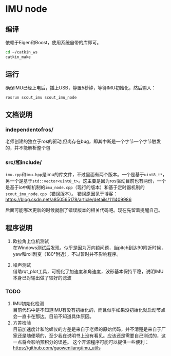 # IMU node
## 编译
依赖于Eigen和Boost，使用系统自带的库即可。
```bash
cd ~/catkin_ws
catkin_make
```
## 运行
确保IMU已经上电后，插上USB，静置5秒钟，等待IMU初始化，然后输入：
```bash
rosrun scout_imu scout_imu_node
```

## 文档说明
### independentofros/ 

老师创建的独立于ros的驱动,但尚存在bug，即其中断是一个字节一个字节触发的，并不能解析整个包
### src/和include/
`imu.cpp`和`imu.hpp`是imu的库文件，不过里面有两个版本。一个是基于`uint8_t*`，另一个是基于`std::vector<uint8_t>`。这主要是因为ros驱动目前也有两份，一个是基于io中断机制的`imu_node.cpp`（现行的版本）和基于定时器机制的`scout_imu_node.cpp`（错误版本）。
错误原因见于博客：https://blog.csdn.net/a850565178/article/details/111409986

后面可能哪次更新的时候就删了错误版本的相关代码吧。现在先留着提醒自己。

## 程序说明
1. 欧拉角上位机测试\
在Windows测试后发现，似乎是因为万向锁问题，当pitch到达90附近时候，yaw和roll剧变（180°附近），不过暂时并不影响程序。

2. 噪声测试\
借助rqt_plot工具，可视化了加速度和角速度，波形基本保持平稳，说明IMU本身已对输出做了较好的滤波

### TODO
1. IMU初始化检测\
目前代码中是不知道IMU有没有初始化的，而且似乎如果没初始化就启动节点会一直卡在那边。目前不知道具体原因。
2. 方差检验\
目前加速度计和陀螺仪的方差是来自于老师的原始代码，并不清楚是来自于厂家还是随便填的，至少我在说明书上没有看见。应该还是需要自己测试的，这一点将会影响预积分的误差。
这个开源程序可能可以提供一些便利：https://github.com/gaowenliang/imu_utils

